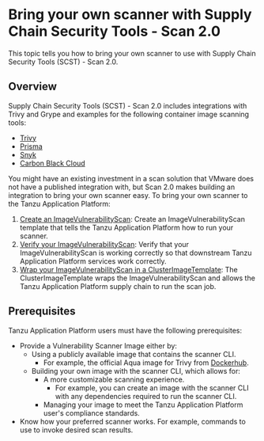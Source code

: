 # Bring your own scanner with Supply Chain Security Tools - Scan 2.0

This topic tells you how to bring your own scanner to use with Supply Chain Security Tools (SCST) - Scan 2.0.

## <a id="overview"></a>Overview

Supply Chain Security Tools (SCST) - Scan 2.0 includes integrations with Trivy and Grype and examples for the following container image scanning tools:

- [Trivy](ivs-trivy.hbs.md)
- [Prisma](ivs-prisma.hbs.md)
- [Snyk](ivs-snyk.hbs.md)
- [Carbon Black Cloud](ivs-carbon-black.hbs.md)

You might have an existing investment in a scan solution that VMware does not have a published integration with, but Scan 2.0 makes building an integration to bring your own scanner easy. To bring your own scanner to the Tanzu Application Platform:

1. [Create an ImageVulnerabilityScan](ivs-create-your-own.hbs.md): Create an ImageVulnerabilityScan template that tells the Tanzu Application Platform how to run your scanner.
2. [Verify your ImageVulnerabilityScan](verify-app-scanning.hbs.md): Verify that your ImageVulnerabilityScan is working correctly so that downstream Tanzu Application Platform services work correctly.
3. [Wrap your ImageVulnerabilityScan in a ClusterImageTemplate](clusterimagetemplates.hbs.md): The ClusterImageTemplate wraps the ImageVulnerabilityScan and allows the Tanzu Application Platform supply chain to run the scan job.

## <a id="prerequisities"></a>Prerequisites

Tanzu Application Platform users must have the following prerequisites:

- Provide a Vulnerability Scanner Image either by:
  - Using a publicly available image that contains the scanner CLI.
    - For example, the official Aqua image for Trivy from [Dockerhub](https://hub.docker.com/r/aquasec/trivy/tags).
  - Building your own image with the scanner CLI, which allows for:
    - A more customizable scanning experience.
      - For example, you can create an image with the scanner CLI with any dependencies required to run the scanner CLI.
    - Managing your image to meet the Tanzu Application Platform user's compliance standards.
- Know how your preferred scanner works. For example, commands to use to invoke desired scan results.
